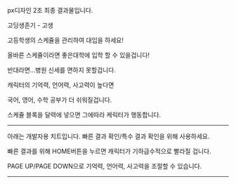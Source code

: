 px디자인 2조 최종 결과물입니다.

고딩생존기 - 고생 

고등학생의 스케쥴을 관리하여 대입을 하세요!

올바른 스케쥴이라면 좋은대학에 입학 할 수 있을겁니다!

반대라면...병원 신세를 면하지 못할겁니다.

캐릭터의 기억력, 언어력, 사고력이 높다면

국어, 영어, 수학 공부가 더 쉬워질겁니다.


스케쥴 블록을 달력에 넣으면 그에따라 케릭터가 행동합니다.

----------

아래는 개발자용 치트입니다. 빠른 결과 확인/특수 결과 확인을 위해 사용하세요.

빠른 결과를 위해 HOME버튼을 누르면 캐릭터가 기하급수적으로 빨라질 겁니다.

PAGE UP/PAGE DOWN으로 기억력, 언어력, 사고력을 조절할 수 있습니다.

----------